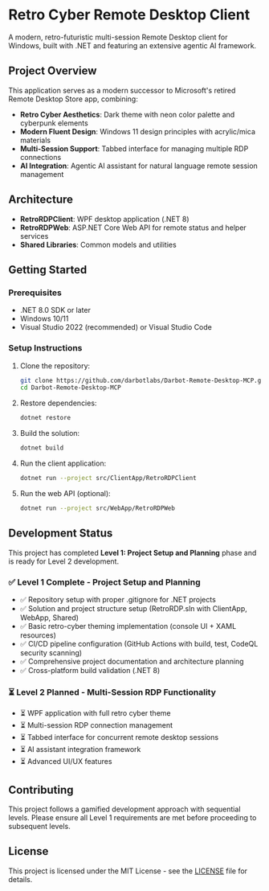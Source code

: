 # Retro Cyber Remote Desktop Client

A modern, retro-futuristic multi-session Remote Desktop client for Windows, built with .NET and featuring an extensive agentic AI framework.

## Project Overview

This application serves as a modern successor to Microsoft's retired Remote Desktop Store app, combining:
- **Retro Cyber Aesthetics**: Dark theme with neon color palette and cyberpunk elements
- **Modern Fluent Design**: Windows 11 design principles with acrylic/mica materials
- **Multi-Session Support**: Tabbed interface for managing multiple RDP connections
- **AI Integration**: Agentic AI assistant for natural language remote session management

## Architecture

- **RetroRDPClient**: WPF desktop application (.NET 8)
- **RetroRDPWeb**: ASP.NET Core Web API for remote status and helper services
- **Shared Libraries**: Common models and utilities

## Getting Started

### Prerequisites

- .NET 8.0 SDK or later
- Windows 10/11
- Visual Studio 2022 (recommended) or Visual Studio Code

### Setup Instructions

1. Clone the repository:
   ```bash
   git clone https://github.com/darbotlabs/Darbot-Remote-Desktop-MCP.git
   cd Darbot-Remote-Desktop-MCP
   ```

2. Restore dependencies:
   ```bash
   dotnet restore
   ```

3. Build the solution:
   ```bash
   dotnet build
   ```

4. Run the client application:
   ```bash
   dotnet run --project src/ClientApp/RetroRDPClient
   ```

5. Run the web API (optional):
   ```bash
   dotnet run --project src/WebApp/RetroRDPWeb
   ```

## Development Status

This project has completed **Level 1: Project Setup and Planning** phase and is ready for Level 2 development.

### ✅ Level 1 Complete - Project Setup and Planning
- ✅ Repository setup with proper .gitignore for .NET projects
- ✅ Solution and project structure setup (RetroRDP.sln with ClientApp, WebApp, Shared)
- ✅ Basic retro-cyber theming implementation (console UI + XAML resources)
- ✅ CI/CD pipeline configuration (GitHub Actions with build, test, CodeQL security scanning)
- ✅ Comprehensive project documentation and architecture planning
- ✅ Cross-platform build validation (.NET 8)

### ⏳ Level 2 Planned - Multi-Session RDP Functionality
- ⏳ WPF application with full retro cyber theme
- ⏳ Multi-session RDP connection management
- ⏳ Tabbed interface for concurrent remote desktop sessions
- ⏳ AI assistant integration framework
- ⏳ Advanced UI/UX features

## Contributing

This project follows a gamified development approach with sequential levels. Please ensure all Level 1 requirements are met before proceeding to subsequent levels.

## License

This project is licensed under the MIT License - see the [LICENSE](LICENSE) file for details.
